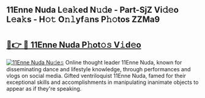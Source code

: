## 11Enne Nuda L𝚎a𝚔ed N𝚞𝚍e - Part-SjZ Vi𝚍𝚎o L𝚎a𝚔s - H𝚘𝚝 O𝚗𝚕yf𝚊ns P𝚑𝚘tos ZZMa9

# <h2><a href="http://kf17n8.oniu.top/?m=11Enne+Nuda">🔗👉 🔴 11Enne Nuda P𝚑ot𝚘𝚜 V𝚒d𝚎o</a></h2>

[![11Enne Nuda Nu𝚍e𝚜](https://i.imgur.com/0qMVB7G.gif)](http://kf17n8.oniu.top/?m=11Enne+Nuda)
Online thought leader 11Enne Nuda, known for disseminating dance and lifestyle knowledge, through performances and vlogs on social media. Gifted ventriloquist 11Enne Nuda, famed for their exceptional skills and accomplishments in manipulating inanimate objects to appear as if they're speaking.  
